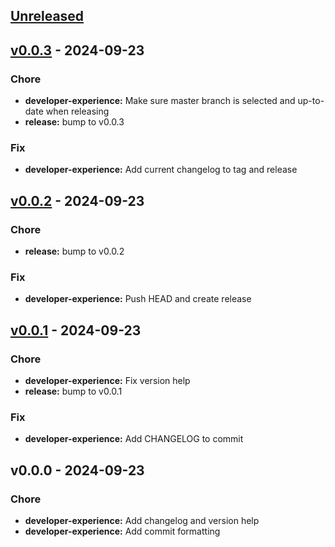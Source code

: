 <a name="unreleased"></a>
## [Unreleased]


<a name="v0.0.3"></a>
## [v0.0.3] - 2024-09-23
### Chore
- **developer-experience:** Make sure master branch is selected and up-to-date when releasing
- **release:** bump to v0.0.3

### Fix
- **developer-experience:** Add current changelog to tag and release


<a name="v0.0.2"></a>
## [v0.0.2] - 2024-09-23
### Chore
- **release:** bump to v0.0.2

### Fix
- **developer-experience:** Push HEAD and create release


<a name="v0.0.1"></a>
## [v0.0.1] - 2024-09-23
### Chore
- **developer-experience:** Fix version help
- **release:** bump to v0.0.1

### Fix
- **developer-experience:** Add CHANGELOG to commit


<a name="v0.0.0"></a>
## v0.0.0 - 2024-09-23
### Chore
- **developer-experience:** Add changelog and version help
- **developer-experience:** Add commit formatting


[Unreleased]: https://github.com/maartyman/rdfgo/compare/v0.0.3...HEAD
[v0.0.3]: https://github.com/maartyman/rdfgo/compare/v0.0.2...v0.0.3
[v0.0.2]: https://github.com/maartyman/rdfgo/compare/v0.0.1...v0.0.2
[v0.0.1]: https://github.com/maartyman/rdfgo/compare/v0.0.0...v0.0.1
